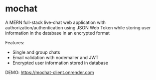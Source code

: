 # mochat

A MERN full-stack live-chat web application with authorization/authentication using JSON Web Token while storing user information in the database in an encrypted format

Features:
- Single and group chats
- Email validation with nodemailer and JWT
- Encrypted user information stored in database

DEMO: https://mochat-client.onrender.com
